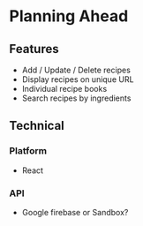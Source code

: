 # Planning Ahead

## Features
* Add / Update / Delete recipes
* Display recipes on unique URL
* Individual recipe books
* Search recipes by ingredients

## Technical

### Platform
* React

### API
* Google firebase or Sandbox?
